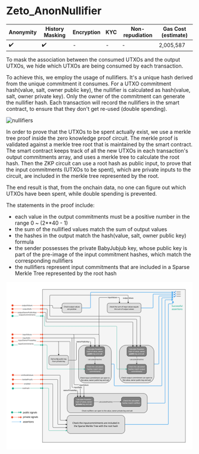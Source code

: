 # Zeto_AnonNullifier

| Anonymity          | History Masking    | Encryption | KYC | Non-repudiation | Gas Cost (estimate) |
| ------------------ | ------------------ | ---------- | --- | --------------- | ------------------- |
| :heavy_check_mark: | :heavy_check_mark: | -          | -   | -               | 2,005,587           |

To mask the association between the consumed UTXOs and the output UTXOs, we hide which UTXOs are being consumed by each transaction.

To achieve this, we employ the usage of nullifiers. It's a unique hash derived from the unique commitment it consumes. For a UTXO commitment hash(value, salt, owner public key), the nullifier is calculated as hash(value, salt, owner private key). Only the owner of the commitment can generate the nullifier hash. Each transaction will record the nullifiers in the smart contract, to ensure that they don't get re-used (double spending).

![nullifiers](../images/nullifiers.jpg)

In order to prove that the UTXOs to be spent actually exist, we use a merkle tree proof inside the zero knowledge proof circuit. The merkle proof is validated against a merkle tree root that is maintained by the smart contract. The smart contract keeps track of all the new UTXOs in each transaction's output commitments array, and uses a merkle tree to calculate the root hash. Then the ZKP circuit can use a root hash as public input, to prove that the input commitments (UTXOs to be spent), which are private inputs to the circuit, are included in the merkle tree represented by the root.

The end result is that, from the onchain data, no one can figure out which UTXOs have been spent, while double spending is prevented.

The statements in the proof include:

- each value in the output commitments must be a positive number in the range 0 ~ (2\*\*40 - 1)
- the sum of the nullified values match the sum of output values
- the hashes in the output match the hash(value, salt, owner public key) formula
- the sender possesses the private BabyJubjub key, whose public key is part of the pre-image of the input commitment hashes, which match the corresponding nullifiers
- the nullifiers represent input commitments that are included in a Sparse Merkle Tree represented by the root hash

![wiring_anon_nullifier](../images/circuit_wiring_anon_nullifier.jpg)
